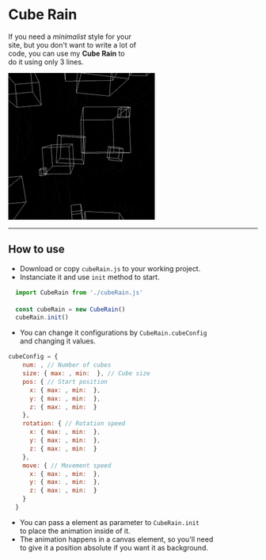 # Cube Rain

If you need a _minimalist_ style for your  
site, but you don't want to write a lot of  
 code, you can use my **Cube Rain** to  
do it using only 3 lines.  

<img src='./cubes.gif'>

---

## How to use

- Download or copy `cubeRain.js` to your working project.
- Instanciate it and use `init` method to start.
``` js
  import CubeRain from './cubeRain.js'

  const cubeRain = new CubeRain()
  cubeRain.init()
```
- You can change it configurations by `CubeRain.cubeConfig`  
and changing it values.
``` js
cubeConfig = {
    num: , // Number of cubes
    size: { max: , min:  }, // Cube size
    pos: { // Start position
      x: { max: , min:  },
      y: { max: , min:  },
      z: { max: , min:  }
    },
    rotation: { // Rotation speed
      x: { max: , min:  },
      y: { max: , min:  },
      z: { max: , min:  }
    },
    move: { // Movement speed
      x: { max: , min:  },
      y: { max: , min:  },
      z: { max: , min:  }
    }
  }
```
- You can pass a element as parameter to `CubeRain.init`  
to place the animation inside of it.
- The animation happens in a canvas element, so you'll need  
to give it a position absolute if you want it as background.
